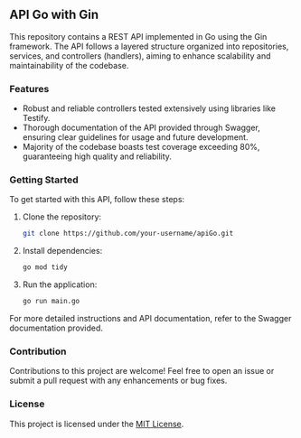 ## API Go with Gin

This repository contains a REST API implemented in Go using the Gin framework. The API follows a layered structure organized into repositories, services, and controllers (handlers), aiming to enhance scalability and maintainability of the codebase.

### Features
- Robust and reliable controllers tested extensively using libraries like Testify.
- Thorough documentation of the API provided through Swagger, ensuring clear guidelines for usage and future development.
- Majority of the codebase boasts test coverage exceeding 80%, guaranteeing high quality and reliability.

### Getting Started
To get started with this API, follow these steps:

1. Clone the repository: 
   ```bash
   git clone https://github.com/your-username/apiGo.git
   ```
2. Install dependencies:
   ```bash
   go mod tidy
   ```
3. Run the application:
   ```bash
   go run main.go
   ```

For more detailed instructions and API documentation, refer to the Swagger documentation provided.

### Contribution
Contributions to this project are welcome! Feel free to open an issue or submit a pull request with any enhancements or bug fixes.

### License
This project is licensed under the [MIT License](LICENSE).
